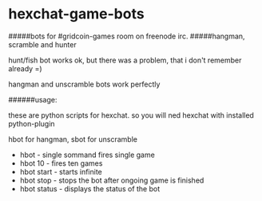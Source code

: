 # hexchat-game-bots
#####bots for #gridcoin-games room on freenode irc.
#####hangman, scramble and hunter

hunt/fish bot works ok, but there was a problem, that i don't remember already =)

hangman and unscramble bots work perfectly

######usage:

these are python scripts for hexchat. so you will ned hexchat with installed python-plugin

hbot for hangman, sbot for unscramble

* hbot        - single sommand fires single game
* hbot 10     - fires ten games
* hbot start  - starts infinite
* hbot stop   - stops the bot after ongoing game is finished
* hbot status - displays the status of the bot
